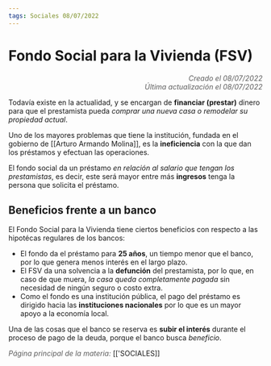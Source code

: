 ```yaml
---
tags: Sociales 08/07/2022
---
```


# Fondo Social para la Vivienda (FSV)
<div style="text-align: right; opacity: 0.7; font-style: italic;">Creado el 08/07/2022</div>
<div style="text-align: right; opacity: 0.7; font-style: italic;">Última actualización el 08/07/2022</div>

Todavía existe en la actualidad, y se encargan de **financiar (prestar)** dinero para que el prestamista pueda *comprar una nueva casa o remodelar su propiedad actual*.

Uno de los mayores problemas que tiene la institución, fundada en el gobierno de [[Arturo Armando Molina]], es la **ineficiencia** con la que dan los préstamos y efectuan las operaciones.

El fondo social da un préstamo *en relación al salario que tengan los prestamistas*, es decir, este será mayor entre más **ingresos** tenga la persona que solicita el préstamo.

## Beneficios frente a un banco

El Fondo Social para la Vivienda tiene ciertos beneficios con respecto a las hipotécas regulares de los bancos:

- El fondo da el préstamo para **25 años**, un tiempo menor que el banco, por lo que genera menos interés en el largo plazo.
- El FSV da una solvencia a la **defunción** del prestamista, por lo que, en caso de que muera, *la casa queda completamente pagada* sin necesidad de ningún seguro o costo extra.
- Como el fondo es una institución pública, el pago del préstamo es dirigido hacia las **instituciones nacionales** por lo que es un mayor apoyo a la economía local.

Una de las cosas que el banco se reserva es **subir el interés** durante el proceso de pago de la deuda, porque el banco busca *beneficio*.

<span style="opacity: 0.7; font-style: italic;">Página principal de la materia:</span> [['SOCIALES]]
